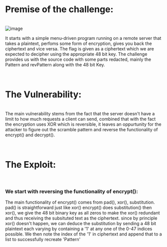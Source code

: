 <br><h1>Premise of the challenge:</h1></br>
![image](https://github.com/Aer0Sol/TUCTF_writeups/assets/112194832/34144205-c311-4496-8959-63bbaca1c88a)

It starts with a simple menu-driven program running on a remote server that takes a plaintext, perfoms some form of encryption, gives you back the ciphertext and vice versa. The flag is given as a ciphertext which we are expected to decipher using the appropriate 48 bit key.
The challenge provides us with the source code with some parts redacted, mainly the Pattern and revPattern along with the 48 bit Key.

<br><h1>The Vulnerability:</h1></br>
The main vulnerability stems from the fact that the server doesn't have a limit to how much requests a client can send, combined that with the fact the encryption uses XOR which is reversible, it leaves an oppurtunity for the attacker to figure out the scramble pattern and reverse the functionality of encrypt() and decrypt().

<br><h1>The Exploit:</h1></br> 
<h3>We start with reversing the functionality of encrypt():</h3>

The main functionality of encrypt() comes from pad(), xor(), substitution. pad() is straightforward just like xor()
encrypt() does substitution() then xor(), we give the 48 bit binary key as all zeros to make the xor() redundant and thus receiving the subsituted text as the ciphertext.
since by principle xor() doesn't happen, we can deduce the substitution by sending a 48 bit plaintext each varying by containing a '1' at any one of the 0-47 indices possible. We then note the index of the '1' in ciphertext and append that to a list to successfully recreate 'Pattern'




